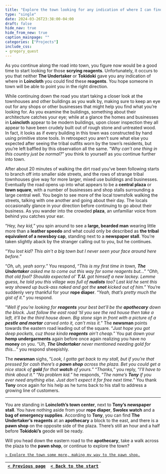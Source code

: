 ```yaml
---
title: "Explore the town looking for any indication of where I can find reagents, and maybe a pawn shop to sell the Swolex watch for some spending money."
type: "single"
date: 2024-03-26T23:38:00-04:00
draft: false
hide_nav: true
hide_from_new: true
caption_mainpage: ""
categories: ["Projects"]
include_css:
- gregory_quest
---
```


As you continue along the road into town, you figure now would be a good time to start looking for those **scrying reagents**. Unfortunately, it occurs to you that neither **The Undertaker** or **Tokidoki** gave you any indication of where in **Loincloth** you could find these **reagents**. You hope someone in town will be able to point you in the right direction.

While continuing down the road you start taking a closer look at the townhouses and other buildings as you walk by, making sure to keep an eye out for any shops or other businesses that might help you find what you’re looking for. As you examine the buildings, something about their architecture catches your eye; while at a glance the homes and businesses in **Loincloth** appear to be modern buildings, upon closer inspection they all appear to have been crudely built out of rough stone and untreated wood. In fact, it looks as if every building in this town was constructed by hand using primitive stone tools. In retrospect you aren’t sure what else you expected after seeing the tribal outfits worn by the town’s residents, but you’re left baffled by this observation all the same. “*Why can’t one thing in this country just be normal?*” you think to yourself as you continue further into town.

After about 20 minutes of walking the dirt road you’ve been following starts to branch off into smaller side streets, and the rows of strange tribal townhouses give way for more larger, mixed use buildings and businesses. Eventually the road opens up into what appears to be a **central plaza** or **town square**, with a number of businesses and shop stalls surrounding a large central well. You begin to see more of the local townsfolk walking the streets, talking with one another and going about their day. The locals occasionally glance in your direction before continuing to go about their business. As you wander into the crowded **plaza**, an unfamiliar voice from behind you catches your ear.

“*Hey, hey kid,*” you spin around to see a **large, bearded man** wearing little more than a **leather speedo** and what could only be described as **the tribal equivalent of a newsboy cap**, standing next to a **newspaper stall**. You’re taken slightly aback by the stranger calling out to you, but he continues.

“*You lost kid? This ain’t a big town but I never seen your face around here before.*”

“*Oh, uh, yeah sorry.*” You respond, “*This is my first time in town, **The Undertaker** asked me to come out this way for some reagents but…*”
“*Ohh, that old fool? Shoulda expected ol’ **T.U.** got himself a new lackey. Lemme guess, he told you this village was full of **nudists** too? Last kid he sent this way showed up buck-ass naked and got the **snot** kicked out of him.*” You’re suddenly very thankful for your **rope diaper**. “*Yeah, that’s pretty much the gist of it.*” you respond.

“*Well if you’re looking for **reagents** your best bet’ll be the **apothecary** down the block. Just follow the east road ‘til you see the red house then take a left, it’ll be the third house down. Big stone sign in front with a picture of a **pestle and mortar** carved onto it, can’t miss it.*” The **newsman** points towards the eastern road leading out of the square. “*Just hope you got deep pockets, cuz those kinda **reagents** ain’t cheap.*” You pat down your **hemp undergarments** again before once again realizing you have no **money** on you. “*Uh, **The Undertaker** never mentioned needing gold for this…*” you respond sheepishly.

The **newsman** sighs, “*Look, I gotta get back to my stall, but if you’re that pressed for cash there’s a **pawn shop** across the plaza. Bet you could get a nice stack of **gold** for that **watch** of yours.*” “*Thanks,*” you reply, “*I’ll have to think about it.*” “*No problem kid.*” he responds, “*The name’s **Tony** if you ever need anything else. Just don’t expect it for free next time.*” You thank **Tony** once again for his help as he turns back to his stall to address a growing line of customers.

----

You are standing in **Loincloth’s town center**, next to **Tony’s newspaper stall**. You have nothing aside from your **rope diaper**, **Swolex watch** and a **bag of emergency supplies**. According to **Tony**, you can find **The Undertaker’s** **reagents** at an **apothecary** a block to the east, and there is a **pawn shop** on the opposite side of the plaza. There’s still an hour and a half before **Tokidoki’s** geode will be ready.

Will you head down the eastern road to the **apothecary**, take a walk across the plaza to the **pawn shop**, or continue to explore the town?

[``> Explore the town some more, making my way to the pawn shop.``](../79)

|[``< Previous page``](../77)|[``< Back to the start``](../)|
|---|---|